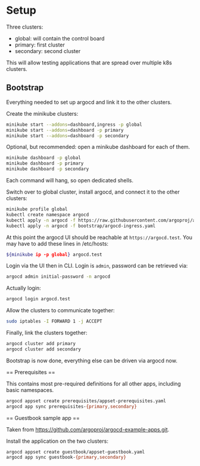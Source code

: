 # Setup

Three clusters:
- global: will contain the control board
- primary: first cluster
- secondary: second cluster

This will allow testing applications that are spread over multiple k8s clusters.

## Bootstrap

Everything needed to set up argocd and link it to the other clusters.

Create the minikube clusters:
```bash
minikube start --addons=dashboard,ingress -p global
minikube start --addons=dashboard -p primary
minikube start --addons=dashboard -p secondary
```

Optional, but recommended: open a minikube dashboard for each of them.
```bash
minikube dashboard -p global
minikube dashboard -p primary
minikube dashboard -p secondary
```
Each command will hang, so open dedicated shells.

Switch over to global cluster, install argocd, and connect it to the other clusters:
```bash
minikube profile global
kubectl create namespace argocd
kubectl apply -n argocd -f https://raw.githubusercontent.com/argoproj/argo-cd/stable/manifests/install.yaml
kubectl apply -n argocd -f bootstrap/argocd-ingress.yaml
```
At this point the argocd UI should be reachable at `https://argocd.test`. You may have to add these lines in /etc/hosts:
```bash
${minikube ip -p global} argocd.test
```

Login via the UI then in CLI. Login is `admin`, password can be retrieved via:
```bash
argocd admin initial-password -n argocd
```

Actually login:
```bash
argocd login argocd.test
```

Allow the clusters to communicate together:
```bash
sudo iptables -I FORWARD 1 -j ACCEPT
```

Finally, link the clusters together:
```bash
argocd cluster add primary
argocd cluster add secondary
```

Bootstrap is now done, everything else can be driven via argocd now.

== Prerequisites ==

This contains most pre-required definitions for all other apps, including basic namespaces.
```bash
argocd appset create prerequisites/appset-prerequisites.yaml
argocd app sync prerequisites-{primary,secondary}
```

== Guestbook sample app ==

Taken from https://github.com/argoproj/argocd-example-apps.git.

Install the application on the two clusters:
```bash
argocd appset create guestbook/appset-guestbook.yaml
argocd app sync guestbook-{primary,secondary}
```

